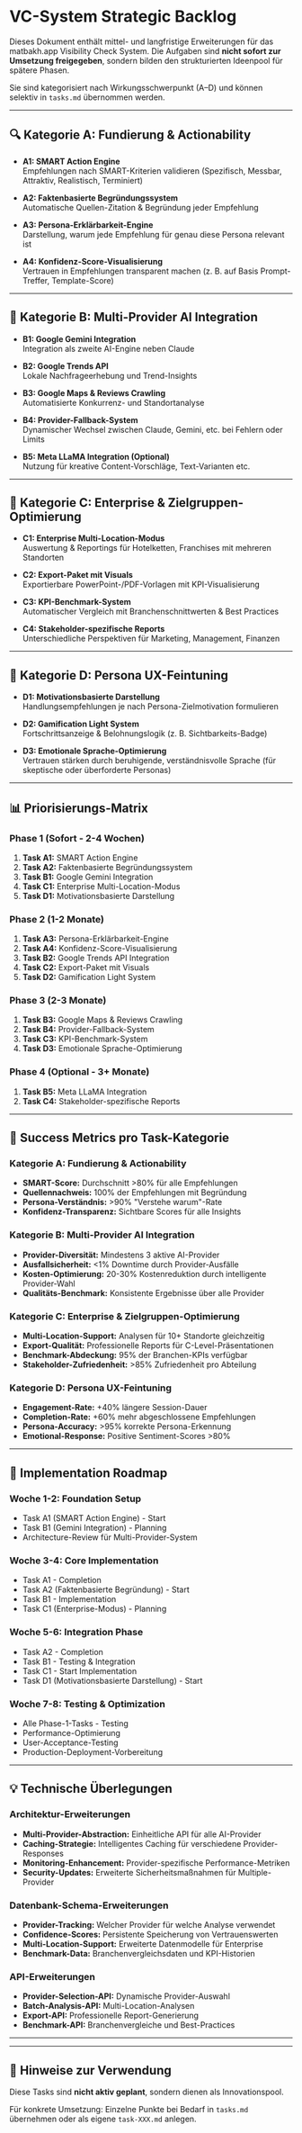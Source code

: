 # VC-System Strategic Backlog

Dieses Dokument enthält mittel- und langfristige Erweiterungen für das matbakh.app Visibility Check System. Die Aufgaben sind **nicht sofort zur Umsetzung freigegeben**, sondern bilden den strukturierten Ideenpool für spätere Phasen.

Sie sind kategorisiert nach Wirkungsschwerpunkt (A–D) und können selektiv in `tasks.md` übernommen werden.

---  

## 🔍 Kategorie A: Fundierung & Actionability

- **A1: SMART Action Engine**  
  Empfehlungen nach SMART-Kriterien validieren (Spezifisch, Messbar, Attraktiv, Realistisch, Terminiert)

- **A2: Faktenbasierte Begründungssystem**  
  Automatische Quellen-Zitation & Begründung jeder Empfehlung

- **A3: Persona-Erklärbarkeit-Engine**  
  Darstellung, warum jede Empfehlung für genau diese Persona relevant ist

- **A4: Konfidenz-Score-Visualisierung**  
  Vertrauen in Empfehlungen transparent machen (z. B. auf Basis Prompt-Treffer, Template-Score)

---

## 🤖 Kategorie B: Multi-Provider AI Integration

- **B1: Google Gemini Integration**  
  Integration als zweite AI-Engine neben Claude

- **B2: Google Trends API**  
  Lokale Nachfrageerhebung und Trend-Insights

- **B3: Google Maps & Reviews Crawling**  
  Automatisierte Konkurrenz- und Standortanalyse

- **B4: Provider-Fallback-System**  
  Dynamischer Wechsel zwischen Claude, Gemini, etc. bei Fehlern oder Limits

- **B5: Meta LLaMA Integration (Optional)**  
  Nutzung für kreative Content-Vorschläge, Text-Varianten etc.

---

## 🎯 Kategorie C: Enterprise & Zielgruppen-Optimierung

- **C1: Enterprise Multi-Location-Modus**  
  Auswertung & Reportings für Hotelketten, Franchises mit mehreren Standorten

- **C2: Export-Paket mit Visuals**  
  Exportierbare PowerPoint-/PDF-Vorlagen mit KPI-Visualisierung

- **C3: KPI-Benchmark-System**  
  Automatischer Vergleich mit Branchenschnittwerten & Best Practices

- **C4: Stakeholder-spezifische Reports**  
  Unterschiedliche Perspektiven für Marketing, Management, Finanzen

---

## 🧠 Kategorie D: Persona UX-Feintuning

- **D1: Motivationsbasierte Darstellung**  
  Handlungsempfehlungen je nach Persona-Zielmotivation formulieren

- **D2: Gamification Light System**  
  Fortschrittsanzeige & Belohnungslogik (z. B. Sichtbarkeits-Badge)

- **D3: Emotionale Sprache-Optimierung**  
  Vertrauen stärken durch beruhigende, verständnisvolle Sprache (für skeptische oder überforderte Personas)

---

## 📊 Priorisierungs-Matrix

### **Phase 1 (Sofort - 2-4 Wochen)**
1. **Task A1:** SMART Action Engine
2. **Task A2:** Faktenbasierte Begründungssystem
3. **Task B1:** Google Gemini Integration
4. **Task C1:** Enterprise Multi-Location-Modus
5. **Task D1:** Motivationsbasierte Darstellung

### **Phase 2 (1-2 Monate)**
1. **Task A3:** Persona-Erklärbarkeit-Engine
2. **Task A4:** Konfidenz-Score-Visualisierung
3. **Task B2:** Google Trends API Integration
4. **Task C2:** Export-Paket mit Visuals
5. **Task D2:** Gamification Light System

### **Phase 3 (2-3 Monate)**
1. **Task B3:** Google Maps & Reviews Crawling
2. **Task B4:** Provider-Fallback-System
3. **Task C3:** KPI-Benchmark-System
4. **Task D3:** Emotionale Sprache-Optimierung

### **Phase 4 (Optional - 3+ Monate)**
1. **Task B5:** Meta LLaMA Integration
2. **Task C4:** Stakeholder-spezifische Reports

---

## 🎯 Success Metrics pro Task-Kategorie

### **Kategorie A: Fundierung & Actionability**
- **SMART-Score:** Durchschnitt >80% für alle Empfehlungen
- **Quellennachweis:** 100% der Empfehlungen mit Begründung
- **Persona-Verständnis:** >90% "Verstehe warum"-Rate
- **Konfidenz-Transparenz:** Sichtbare Scores für alle Insights

### **Kategorie B: Multi-Provider AI Integration**
- **Provider-Diversität:** Mindestens 3 aktive AI-Provider
- **Ausfallsicherheit:** <1% Downtime durch Provider-Ausfälle
- **Kosten-Optimierung:** 20-30% Kostenreduktion durch intelligente Provider-Wahl
- **Qualitäts-Benchmark:** Konsistente Ergebnisse über alle Provider

### **Kategorie C: Enterprise & Zielgruppen-Optimierung**
- **Multi-Location-Support:** Analysen für 10+ Standorte gleichzeitig
- **Export-Qualität:** Professionelle Reports für C-Level-Präsentationen
- **Benchmark-Abdeckung:** 95% der Branchen-KPIs verfügbar
- **Stakeholder-Zufriedenheit:** >85% Zufriedenheit pro Abteilung

### **Kategorie D: Persona UX-Feintuning**
- **Engagement-Rate:** +40% längere Session-Dauer
- **Completion-Rate:** +60% mehr abgeschlossene Empfehlungen
- **Persona-Accuracy:** >95% korrekte Persona-Erkennung
- **Emotional-Response:** Positive Sentiment-Scores >80%

---

## 🔄 Implementation Roadmap

### **Woche 1-2: Foundation Setup**
- Task A1 (SMART Action Engine) - Start
- Task B1 (Gemini Integration) - Planning
- Architecture-Review für Multi-Provider-System

### **Woche 3-4: Core Implementation**
- Task A1 - Completion
- Task A2 (Faktenbasierte Begründung) - Start
- Task B1 - Implementation
- Task C1 (Enterprise-Modus) - Planning

### **Woche 5-6: Integration Phase**
- Task A2 - Completion
- Task B1 - Testing & Integration
- Task C1 - Start Implementation
- Task D1 (Motivationsbasierte Darstellung) - Start

### **Woche 7-8: Testing & Optimization**
- Alle Phase-1-Tasks - Testing
- Performance-Optimierung
- User-Acceptance-Testing
- Production-Deployment-Vorbereitung

---

## 💡 Technische Überlegungen

### **Architektur-Erweiterungen**
- **Multi-Provider-Abstraction:** Einheitliche API für alle AI-Provider
- **Caching-Strategie:** Intelligentes Caching für verschiedene Provider-Responses
- **Monitoring-Enhancement:** Provider-spezifische Performance-Metriken
- **Security-Updates:** Erweiterte Sicherheitsmaßnahmen für Multiple-Provider

### **Datenbank-Schema-Erweiterungen**
- **Provider-Tracking:** Welcher Provider für welche Analyse verwendet
- **Confidence-Scores:** Persistente Speicherung von Vertrauenswerten
- **Multi-Location-Support:** Erweiterte Datenmodelle für Enterprise
- **Benchmark-Data:** Branchenvergleichsdaten und KPI-Historien

### **API-Erweiterungen**
- **Provider-Selection-API:** Dynamische Provider-Auswahl
- **Batch-Analysis-API:** Multi-Location-Analysen
- **Export-API:** Professionelle Report-Generierung
- **Benchmark-API:** Branchenvergleiche und Best-Practices

---

---

## 🔗 Hinweise zur Verwendung

Diese Tasks sind **nicht aktiv geplant**, sondern dienen als Innovationspool.

Für konkrete Umsetzung: Einzelne Punkte bei Bedarf in `tasks.md` übernehmen oder als eigene `task-XXX.md` anlegen.